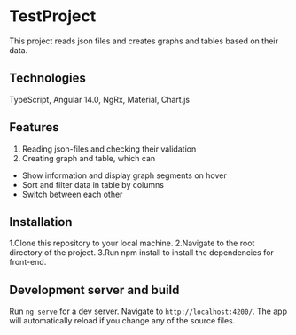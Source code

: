 # TestProject

This project reads json files and creates graphs and tables based on their data.

## Technologies

TypeScript, Angular 14.0, NgRx, Material, Chart.js

## Features

1. Reading json-files and checking their validation
2. Creating graph and table, which can
  - Show information and display graph segments on hover
  - Sort and filter data in table by columns
  - Switch between each other
  
## Installation

1.Clone this repository to your local machine.
2.Navigate to the root directory of the project.
3.Run npm install to install the dependencies for front-end.

## Development server and build

Run `ng serve` for a dev server. Navigate to `http://localhost:4200/`. The app will automatically reload if you change any of the source files.
